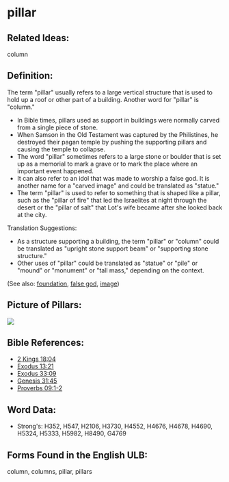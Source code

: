 # pillar

## Related Ideas:

column

## Definition:

The term "pillar" usually refers to a large vertical structure that is used to hold up a roof or other part of a building. Another word for "pillar" is "column."

* In Bible times, pillars used as support in buildings were normally carved from a single piece of stone.
* When Samson in the Old Testament was captured by the Philistines, he destroyed their pagan temple by pushing the supporting pillars and causing the temple to collapse.
* The word "pillar" sometimes refers to a large stone or boulder that is set up as a memorial to mark a grave or to mark the place where an important event happened.
* It can also refer to an idol that was made to worship a false god. It is another name for a "carved image" and could be translated as "statue."
* The term "pillar" is used to refer to something that is shaped like a pillar, such as the "pillar of fire" that led the Israelites at night through the desert or the "pillar of salt" that Lot's wife became after she looked back at the city.

Translation Suggestions:

* As a structure supporting a building, the term "pillar" or "column" could be translated as "upright stone support beam" or "supporting stone structure."
* Other uses of "pillar" could be translated as "statue" or "pile" or "mound" or "monument" or "tall mass," depending on the context.

(See also: [foundation](../other/foundation.md), [false god](../kt/falsegod.md), [image](../other/image.md))

## Picture of Pillars:

<a href="https://content.bibletranslationtools.org/WycliffeAssociates/en_tw/raw/branch/master/PNGs/p/Pillar_fc.png"><img src="https://content.bibletranslationtools.org/WycliffeAssociates/en_tw/raw/branch/master/PNGs/p/Pillar_fc.png" ></a>

## Bible References:

* [2 Kings 18:04](rc://en/tn/help/2ki/18/04)
* [Exodus 13:21](rc://en/tn/help/exo/13/21)
* [Exodus 33:09](rc://en/tn/help/exo/33/09)
* [Genesis 31:45](rc://en/tn/help/gen/31/45)
* [Proverbs 09:1-2](rc://en/tn/help/pro/09/01)

## Word Data:

* Strong's: H352, H547, H2106, H3730, H4552, H4676, H4678, H4690, H5324, H5333, H5982, H8490, G4769

## Forms Found in the English ULB:

column, columns, pillar, pillars



